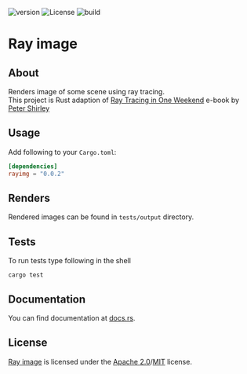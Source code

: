![version](https://img.shields.io/crates/v/rayimg)
![License](https://img.shields.io/crates/l/rayimg)
![build](https://img.shields.io/appveyor/build/ivan0sokin/rayimg)

# Ray image

## About

Renders image of some scene using ray tracing.\
This project is Rust adaption of [Ray Tracing in One Weekend](https://raytracing.github.io/books/RayTracingInOneWeekend.html) e-book by [Peter Shirley](https://github.com/petershirley)

## Usage

Add following to your ``Cargo.toml``:

```toml
[dependencies]
rayimg = "0.0.2"
```

## Renders

Rendered images can be found in ``tests/output`` directory.

## Tests

To run tests type following in the shell

```shell
cargo test
```

## Documentation

You can find documentation at [docs.rs](https://docs.rs/rayimg).

## License

[Ray image](https://github.com/ivan0sokin/rayimg) is licensed under the [Apache 2.0](LICENSE-APACHE)/[MIT](LICENSE-MIT) license.
